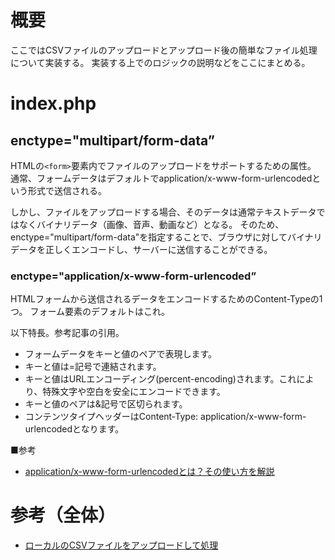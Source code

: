 # 概要
ここではCSVファイルのアップロードとアップロード後の簡単なファイル処理について実装する。
実装する上でのロジックの説明などをここにまとめる。

# index.php
## enctype="multipart/form-data”
HTMLの`<form>`要素内でファイルのアップロードをサポートするための属性。
通常、フォームデータはデフォルトでapplication/x-www-form-urlencodedという形式で送信される。

しかし、ファイルをアップロードする場合、そのデータは通常テキストデータではなくバイナリデータ（画像、音声、動画など）となる。
そのため、enctype="multipart/form-data"を指定することで、ブラウザに対してバイナリデータを正しくエンコードし、サーバーに送信することができる。



### enctype="application/x-www-form-urlencoded”
HTMLフォームから送信されるデータをエンコードするためのContent-Typeの1つ。
フォーム要素のデフォルトはこれ。

以下特長。参考記事の引用。
- フォームデータをキーと値のペアで表現します。
- キーと値は=記号で連結されます。
- キーと値はURLエンコーディング(percent-encoding)されます。これにより、特殊文字や空白を安全にエンコードできます。
- キーと値のペアは&記号で区切られます。
- コンテンツタイプヘッダーはContent-Type: application/x-www-form-urlencodedとなります。

■参考
- [application/x-www-form-urlencodedとは？その使い方を解説](https://apidog.com/jp/blog/x-www-form-urlencoded/)




# 参考（全体）
- [ローカルのCSVファイルをアップロードして処理](https://honey8823.hateblo.jp/entry/2018/07/04/145326)
